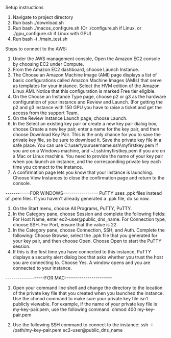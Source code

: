 Setup instructions

1. Navigate to project directory
2. Run bash ./download.sh
3. Run bash ./macos_configure.sh (Or ./configure.sh if Linux, or ./gpu_configure.sh if Linux with GPU)
4. Run bash -i ./main_test.sh



Steps to connect to the AWS:

1. Under the AWS management console, Open the Amazon EC2 console by choosing EC2 under Compute.
2. From the Amazon EC2 dashboard, choose Launch Instance.
3. The Choose an Amazon Machine Image (AMI) page displays a list of basic configurations called Amazon Machine Images (AMIs) that serve as templates for your instance. Select the HVM edition of the Amazon Linux AMI. Notice that this configuration is marked Free tier eligible.
4. On the Choose an Instance Type page, choose p2 or g3 as the hardware configuration of your instance and Review and Launch. (For getting the p2 and g3 instance with 150 GPU you have to raise a ticket and get the access from the support Team.
5. On the Review Instance Launch page, choose Launch.
6. In the Select an existing key pair or create a new key pair dialog box, choose Create a new key pair, enter a name for the key pair, and then choose Download Key Pair. This is the only chance for you to save the private key file, so be sure to download it. Save the private key file in a safe place. You can use C:\user\yourusername\.ssh\myfirstkey.pem if you are on a Windows machine, and ~/.ssh/myfirstkey.pem if you are on a Mac or Linux machine. You need to provide the name of your key pair when you launch an instance, and the corresponding private key each time you connect to the instance.
7. A confirmation page lets you know that your instance is launching. Choose View Instances to close the confirmation page and return to the console.

------------FOR WINDOWS-----------------
PuTTY uses .ppk files instead of .pem files. If you haven't already generated a .ppk file, do so now.
1. On the Start menu, choose All Programs, PuTTY, PuTTY.
2. In the Category pane, choose Session and complete the following fields:
      For Host Name, enter ec2-user@public_dns_name.
      For Connection type, choose SSH.
      For Port, ensure that the value is 22.
3. In the Category pane, choose Connection, SSH, and Auth. Complete the following:
      Choose Browse, select the .ppk file that you generated for your key pair, and then choose Open.
      Choose Open to start the PuTTY session.
4. If this is the first time you have connected to this instance, PuTTY displays a security alert dialog box that asks whether you trust the host you are connecting to. Choose Yes. A window opens and you are connected to your instance.

-------------------FOR MAC-----------------------
1. Open your command line shell and change the directory to the location of the private key file that you created when you launched the instance.
    Use the chmod command to make sure your private key file isn't publicly viewable. For example, if the name of your private key file is my-key-pair.pem, use the     following command:
    chmod 400 my-key-pair.pem

2. Use the following SSH command to connect to the instance:
   ssh -i /path/my-key-pair.pem ec2-user@public_dns_name





